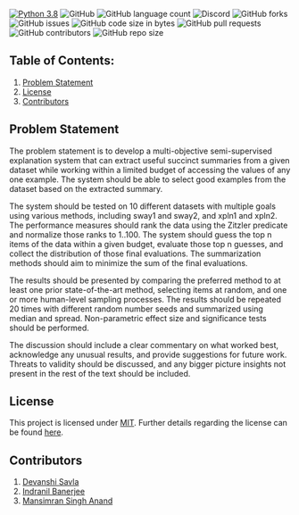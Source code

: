 [![Python 3.8](https://img.shields.io/badge/python-3.8-blue.svg)](https://www.python.org/downloads/release/python-3100/)
![GitHub](https://img.shields.io/github/license/devanshi39/ASE_Project_Group12)
![GitHub language count](https://img.shields.io/github/languages/count/devanshi39/ASE_Project_Group12)
![Discord](https://img.shields.io/discord/1065117667415044118)
![GitHub forks](https://img.shields.io/github/forks/devanshi39/ASE_Project_Group12?style=social)
![GitHub issues](https://img.shields.io/github/issues/devanshi39/ASE_Project_Group12)
![GitHub code size in bytes](https://img.shields.io/github/languages/code-size/devanshi39/ASE_Project_Group12)
![GitHub pull requests](https://img.shields.io/github/issues-pr/devanshi39/ASE_Project_Group12)
![GitHub contributors](https://img.shields.io/github/contributors/devanshi39/ASE_Project_Group12)
![GitHub repo size](https://img.shields.io/github/repo-size/devanshi39/ASE_Project_Group12)

## Table of Contents:
1. [Problem Statement](#problem-statement)
2. [License](#license)
3. [Contributors](#contributors)

## Problem Statement
The problem statement is to develop a multi-objective semi-supervised explanation system that can extract useful succinct summaries from a given dataset while working within a limited budget of accessing the values of any one example. The system should be able to select good examples from the dataset based on the extracted summary.

The system should be tested on 10 different datasets with multiple goals using various methods, including sway1 and sway2, and xpln1 and xpln2. The performance measures should rank the data using the Zitzler predicate and normalize those ranks to 1..100. The system should guess the top n items of the data within a given budget, evaluate those top n guesses, and collect the distribution of those final evaluations. The summarization methods should aim to minimize the sum of the final evaluations.

The results should be presented by comparing the preferred method to at least one prior state-of-the-art method, selecting items at random, and one or more human-level sampling processes. The results should be repeated 20 times with different random number seeds and summarized using median and spread. Non-parametric effect size and significance tests should be performed.

The discussion should include a clear commentary on what worked best, acknowledge any unusual results, and provide suggestions for future work. Threats to validity should be discussed, and any bigger picture insights not present in the rest of the text should be included.


## License
This project is licensed under [MIT](https://mit-license.org/).
Further details regarding the license can be found [here](https://github.com/Mansimran7/ASE_Group12_Hws/blob/main/LICENSE.md).

## Contributors
1. [Devanshi Savla](https://github.com/devanshi39)
2. [Indranil Banerjee](https://github.com/indranil1)
3. [Mansimran Singh Anand](https://github.com/Mansimran7)
